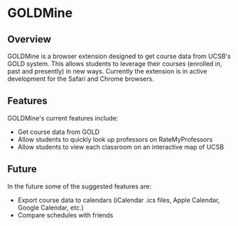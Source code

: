 GOLDMine
========

Overview
--------

GOLDMine is a browser extension designed to get course data from UCSB's GOLD system. This allows students to leverage their courses (enrolled in, past and presently) in new ways. Currently the extension is in active development for the Safari and Chrome browsers.

Features
--------

GOLDMine's current features include:
- Get course data from GOLD
- Allow students to quickly look up professors on RateMyProfessors
- Allow students to view each classroom on an interactive map of UCSB

Future
------

In the future some of the suggested features are:
- Export course data to calendars (iCalendar .ics files, Apple Calendar, Google Calendar, etc.)
- Compare schedules with friends